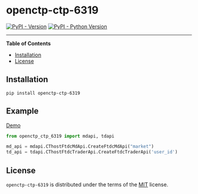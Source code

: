 # openctp-ctp-6319

[![PyPI - Version](https://badgen.net/badge/pypi/v1.0.0/blue)](https://pypi.org/project/openctp-ctp-6319)
[![PyPI - Python Version](https://badgen.net/badge/python/3.7|3.8|3.9|3.10|3.11/blue)](https://pypi.org/project/openctp-ctp-6319)

-----

**Table of Contents**

- [Installation](#installation)
- [License](#license)

## Installation

```console
pip install openctp-ctp-6319
```

## Example

[Demo](https://github.com/Jedore/openctp-ctp-python/tree/main/demo)

```python
from openctp_ctp_6319 import mdapi, tdapi

md_api = mdapi.CThostFtdcMdApi.CreateFtdcMdApi("market")
td_api = tdapi.CThostFtdcTraderApi.CreateFtdcTraderApi('user_id')
```

## License

`openctp-ctp-6319` is distributed under the terms of the [MIT](https://spdx.org/licenses/MIT.html) license.
